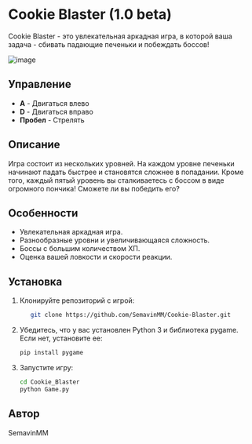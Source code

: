 # Cookie Blaster (1.0 beta)

Cookie Blaster - это увлекательная аркадная игра, в которой ваша задача - сбивать падающие печеньки и побеждать боссов!

![image](https://github.com/SemavinMM/Cookie_Blaster/assets/118107469/fe519ce5-bdca-42b5-995b-f04c5a77a6b5)




## Управление

- **A** - Двигаться влево
- **D** - Двигаться вправо
- **Пробел** - Стрелять

## Описание

Игра состоит из нескольких уровней. На каждом уровне печеньки начинают падать быстрее и становятся сложнее в попадании. Кроме того, каждый пятый уровень вы сталкиваетесь с боссом в виде огромного пончика! Сможете ли вы победить его?

## Особенности

- Увлекательная аркадная игра.
- Разнообразные уровни и увеличивающаяся сложность.
- Боссы с большим количеством ХП.
- Оценка вашей ловкости и скорости реакции.

## Установка

1. Клонируйте репозиторий с игрой:

   ```bash
      git clone https://github.com/SemavinMM/Cookie-Blaster.git
2. Убедитесь, что у вас установлен Python 3 и библиотека pygame. Если нет, установите ее:

   
   ```bash
   pip install pygame
   
3. Запустите игру:

   ```bash
   cd Cookie_Blaster
   python Game.py

## Автор

SemavinMM

